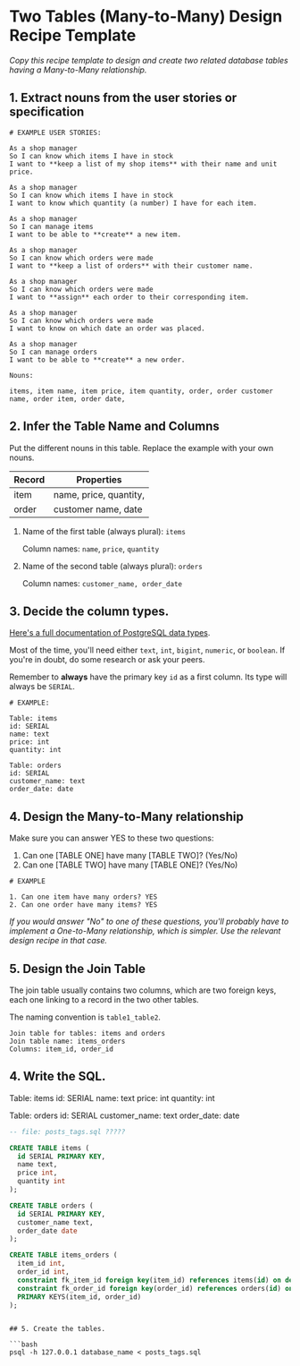 # Two Tables (Many-to-Many) Design Recipe Template

_Copy this recipe template to design and create two related database tables having a Many-to-Many relationship._

## 1. Extract nouns from the user stories or specification

```
# EXAMPLE USER STORIES:

As a shop manager
So I can know which items I have in stock
I want to **keep a list of my shop items** with their name and unit price.

As a shop manager
So I can know which items I have in stock
I want to know which quantity (a number) I have for each item.

As a shop manager
So I can manage items
I want to be able to **create** a new item.

As a shop manager
So I can know which orders were made
I want to **keep a list of orders** with their customer name.

As a shop manager
So I can know which orders were made
I want to **assign** each order to their corresponding item.

As a shop manager
So I can know which orders were made
I want to know on which date an order was placed. 

As a shop manager
So I can manage orders
I want to be able to **create** a new order.
```

```
Nouns:

items, item name, item price, item quantity, order, order customer name, order item, order date, 
```

## 2. Infer the Table Name and Columns

Put the different nouns in this table. Replace the example with your own nouns.

| Record                | Properties          |
| --------------------- | ------------------  |
| item                  | name, price, quantity, 
| order                 | customer name, date

1. Name of the first table (always plural): `items` 

    Column names: `name`, `price`, `quantity`

2. Name of the second table (always plural): `orders` 

    Column names: `customer_name, order_date  `

## 3. Decide the column types.

[Here's a full documentation of PostgreSQL data types](https://www.postgresql.org/docs/current/datatype.html).

Most of the time, you'll need either `text`, `int`, `bigint`, `numeric`, or `boolean`. If you're in doubt, do some research or ask your peers.

Remember to **always** have the primary key `id` as a first column. Its type will always be `SERIAL`.

```
# EXAMPLE:

Table: items
id: SERIAL
name: text
price: int
quantity: int

Table: orders
id: SERIAL
customer_name: text
order_date: date

```

## 4. Design the Many-to-Many relationship

Make sure you can answer YES to these two questions:

1. Can one [TABLE ONE] have many [TABLE TWO]? (Yes/No)
2. Can one [TABLE TWO] have many [TABLE ONE]? (Yes/No)

```
# EXAMPLE

1. Can one item have many orders? YES
2. Can one order have many items? YES
```

_If you would answer "No" to one of these questions, you'll probably have to implement a One-to-Many relationship, which is simpler. Use the relevant design recipe in that case._

## 5. Design the Join Table

The join table usually contains two columns, which are two foreign keys, each one linking to a record in the two other tables.

The naming convention is `table1_table2`.

```
Join table for tables: items and orders
Join table name: items_orders
Columns: item_id, order_id
```

## 4. Write the SQL.

Table: items
id: SERIAL
name: text
price: int
quantity: int

Table: orders
id: SERIAL
customer_name: text
order_date: date


```sql
-- file: posts_tags.sql ?????

CREATE TABLE items (
  id SERIAL PRIMARY KEY,
  name text,
  price int,
  quantity int
);

CREATE TABLE orders (
  id SERIAL PRIMARY KEY,
  customer_name text,
  order_date date
);

CREATE TABLE items_orders (
  item_id int,
  order_id int,
  constraint fk_item_id foreign key(item_id) references items(id) on delete cascade,
  constraint fk_order_id foreign key(order_id) references orders(id) on delete cascade,
  PRIMARY KEYS(item_id, order_id)
);
```
```

## 5. Create the tables.

```bash
psql -h 127.0.0.1 database_name < posts_tags.sql
```